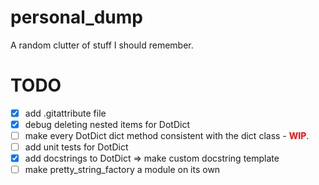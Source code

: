 # personal_dump
A random clutter of stuff I should remember.

# TODO

- [x] add .gitattribute file
- [x] debug deleting nested items for DotDict
- [ ] make every DotDict dict method consistent with the dict class - <span style="color:red">**WIP**</span>.
- [ ] add unit tests for DotDict
- [x] add docstrings to DotDict => make custom docstring template
- [ ] make pretty_string_factory a module on its own
